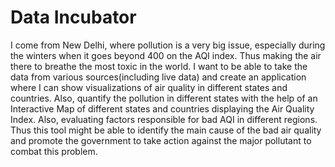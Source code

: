 # Data Incubator
I come from New Delhi, where pollution is a very big issue, especially during the winters when it goes beyond 400 on the AQI index. Thus making the air there to breathe the most toxic in the world. I want to be able to take the data from various sources(including live data) and create an application where I can show visualizations of air quality in different states and countries. Also, quantify the pollution in different states with the help of an Interactive Map of different states and countries displaying the Air Quality Index. Also, evaluating factors responsible for bad AQI in different regions.
Thus this tool might be able to identify the main cause of the bad air quality and promote the government to take action against the major pollutant to combat this problem.
